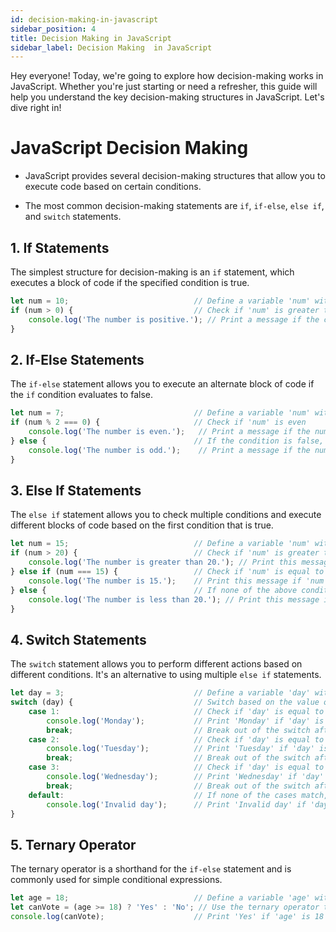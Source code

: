 ```yaml
---  
id: decision-making-in-javascript  
sidebar_position: 4
title: Decision Making in JavaScript  
sidebar_label: Decision Making  in JavaScript
---
```


Hey everyone! Today, we're going to explore how decision-making works in JavaScript. Whether you're just starting or need a refresher, this guide will help you understand the key decision-making structures in JavaScript. Let's dive right in!
# JavaScript Decision Making


* JavaScript provides several decision-making structures that allow you to execute code based on certain conditions.

* The most common decision-making statements are `if`, `if-else`, `else if`, and `switch` statements.
## 1. If Statements


The simplest structure for decision-making is an `if` statement, which executes a block of code if the specified condition is true.  
```javascript  
let num = 10;                            // Define a variable 'num' with a value of 10  
if (num > 0) {                           // Check if 'num' is greater than 0  
    console.log('The number is positive.'); // Print a message if the condition is true  
}  
```
## 2. If-Else Statements


The `if-else` statement allows you to execute an alternate block of code if the `if` condition evaluates to false.  
```javascript  
let num = 7;                             // Define a variable 'num' with a value of 7  
if (num % 2 === 0) {                     // Check if 'num' is even  
    console.log('The number is even.');   // Print a message if the number is even  
} else {                                 // If the condition is false, execute the 'else' block  
    console.log('The number is odd.');    // Print a message if the number is odd  
}  
```
## 3. Else If Statements


The `else if` statement allows you to check multiple conditions and execute different blocks of code based on the first condition that is true.  
```javascript  
let num = 15;                            // Define a variable 'num' with a value of 15  
if (num > 20) {                          // Check if 'num' is greater than 20  
    console.log('The number is greater than 20.'); // Print this message if the condition is true  
} else if (num === 15) {                 // Check if 'num' is equal to 15  
    console.log('The number is 15.');    // Print this message if 'num' is 15  
} else {                                 // If none of the above conditions are true, execute the 'else' block  
    console.log('The number is less than 20.'); // Print this message if 'num' is less than 20  
}  
```
## 4. Switch Statements


The `switch` statement allows you to perform different actions based on different conditions. It's an alternative to using multiple `else if` statements.  
```javascript  
let day = 3;                             // Define a variable 'day' with a value of 3  
switch (day) {                           // Switch based on the value of 'day'  
    case 1:                              // Check if 'day' is equal to 1  
        console.log('Monday');           // Print 'Monday' if 'day' is 1  
        break;                           // Break out of the switch after this case  
    case 2:                              // Check if 'day' is equal to 2  
        console.log('Tuesday');          // Print 'Tuesday' if 'day' is 2  
        break;                           // Break out of the switch after this case  
    case 3:                              // Check if 'day' is equal to 3  
        console.log('Wednesday');        // Print 'Wednesday' if 'day' is 3  
        break;                           // Break out of the switch after this case  
    default:                             // If none of the cases match, execute the default block  
        console.log('Invalid day');      // Print 'Invalid day' if 'day' doesn't match any case  
}  
```
## 5. Ternary Operator


The ternary operator is a shorthand for the `if-else` statement and is commonly used for simple conditional expressions.  
```javascript  
let age = 18;                            // Define a variable 'age' with a value of 18  
let canVote = (age >= 18) ? 'Yes' : 'No'; // Use the ternary operator to check if 'age' is 18 or more  
console.log(canVote);                    // Print 'Yes' if 'age' is 18 or more, otherwise print 'No'  
```